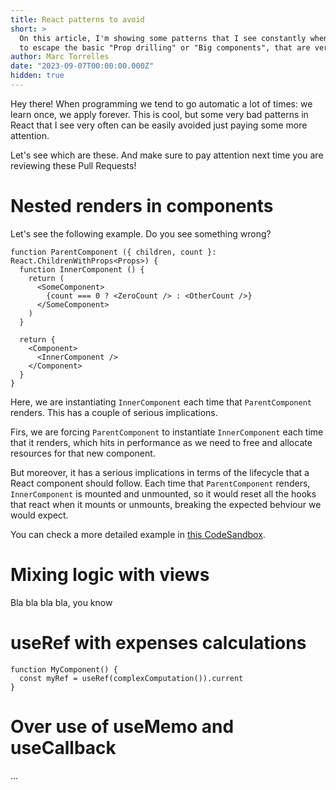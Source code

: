 ```yaml
---
title: React patterns to avoid
short: >
  On this article, I'm showing some patterns that I see constantly when programming in React. Trying
  to escape the basic "Prop drilling" or "Big components", that are very well known.
author: Marc Torrelles
date: "2023-09-07T00:00:00.000Z"
hidden: true
---
```


Hey there! When programming we tend to go automatic a lot of times: we learn once, we apply forever.
This is cool, but some very bad patterns in React that I see very often can be easily avoided just
paying some more attention.

Let's see which are these. And make sure to pay attention next time you are reviewing these Pull
Requests!

# Nested renders in components

Let's see the following example. Do you see something wrong?

```tsx
function ParentComponent ({ children, count }: React.ChildrenWithProps<Props>) {
  function InnerComponent () {
    return (
      <SomeComponent>
        {count === 0 ? <ZeroCount /> : <OtherCount />}
      </SomeComponent>
    )
  }

  return {
    <Component>
      <InnerComponent />
    </Component>
  }
}
```

Here, we are instantiating `InnerComponent` each time that `ParentComponent` renders. This has a
couple of serious implications.

Firs, we are forcing `ParentComponent` to instantiate `InnerComponent` each time that it renders,
which hits in performance as we need to free and allocate resources for that new component.

But moreover, it has a serious implications in terms of the lifecycle that a React component should
follow. Each time that `ParentComponent` renders, `InnerComponent` is mounted and unmounted, so it
would reset all the hooks that react when it mounts or unmounts, breaking the expected behviour we
would expect.

You can check a more detailed example in
[this CodeSandbox](https://codesandbox.io/s/child-component-inside-a-parent-component-4fyvjm).

# Mixing logic with views

Bla bla bla bla, you know

# useRef with expenses calculations

```tsx
function MyComponent() {
  const myRef = useRef(complexComputation()).current
}
```

# Over use of useMemo and useCallback

...
